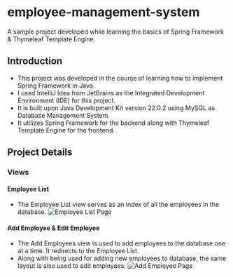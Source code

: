 # employee-management-system
A sample project developed while learning the basics of Spring Framework &amp; Thymeleaf Template Engine.

## Introduction
- This project was developed in the course of learning how to implement Spring Framework in Java.
- I used IntelliJ Idea from JetBrains as the Integrated Development Environment (IDE) for this project.
- It is built upon Java Development Kit version 22.0.2 using MySQL as Database Management System.
- It utilizes Spring Framework for the backend along with Thymeleaf Template Engine for the frontend.

## Project Details

### Views

#### Employee List
- The Employee List view serves as an index of all the employees in the database.
![Employee List Page](https://github.com/user-attachments/assets/fe6b7af5-0e7d-4d26-8c4d-31d069ea3348)

#### Add Employee & Edit Employee
- The Add Employees view is used to add employees to the database one at a time. It redirects to the Employee List.
- Along with being used for adding new employees to database, the same layout is also used to edit employees.
![Add Employee Page](https://github.com/user-attachments/assets/4488c5e7-5811-45cb-b53c-6e238594835a)
